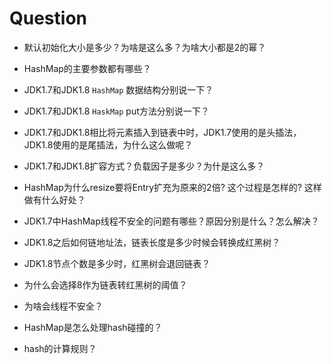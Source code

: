 Question
====

*  默认初始化大小是多少？为啥是这么多？为啥大小都是2的幂？

*  HashMap的主要参数都有哪些？

*  JDK1.7和JDK1.8 ```HashMap``` 数据结构分别说一下？

*  JDK1.7和JDK1.8 ```HaskMap``` put方法分别说一下？

*  JDK1.7和JDK1.8相比将元素插入到链表中时，JDK1.7使用的是头插法，JDK1.8使用的是尾插法，为什么这么做呢？

*  JDK1.7和JDK1.8扩容方式？负载因子是多少？为什是这么多？

*  HashMap为什么resize要将Entry扩充为原来的2倍? 这个过程是怎样的? 这样做有什么好处？

*  JDK1.7中HashMap线程不安全的问题有哪些？原因分别是什么？怎么解决？

*  JDK1.8之后如何链地址法，链表长度是多少时候会转换成红黑树？

*  JDK1.8节点个数是多少时，红黑树会退回链表？

*  为什么会选择8作为链表转红黑树的阈值？

*  为啥会线程不安全？

*  HashMap是怎么处理hash碰撞的？

*  hash的计算规则？
